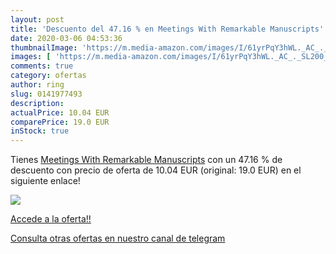 ```yaml
---
layout: post
title: 'Descuento del 47.16 % en Meetings With Remarkable Manuscripts'
date: 2020-03-06 04:53:36
thumbnailImage: 'https://m.media-amazon.com/images/I/61yrPqY3hWL._AC_._SL200_.jpg'
images: [ 'https://m.media-amazon.com/images/I/61yrPqY3hWL._AC_._SL200_.jpg' ]
comments: true
category: ofertas
author: ring
slug: 0141977493
description:
actualPrice: 10.04 EUR
comparePrice: 19.0 EUR
inStock: true
---
```


Tienes [Meetings With Remarkable Manuscripts](https://www.amazon.es/dp/0141977493/?tag=redken-21) con un 47.16 % de descuento con precio de oferta de 10.04 EUR (original: 19.0 EUR) en el siguiente enlace!

[![](https://m.media-amazon.com/images/I/61yrPqY3hWL._AC_._SL200_.jpg)](https://www.amazon.es/dp/0141977493/?tag=redken-21)

[Accede a la oferta!!](https://www.amazon.es/dp/0141977493/?tag=redken-21)

[Consulta otras ofertas en nuestro canal de telegram](https://t.me/s/ofertas25)
